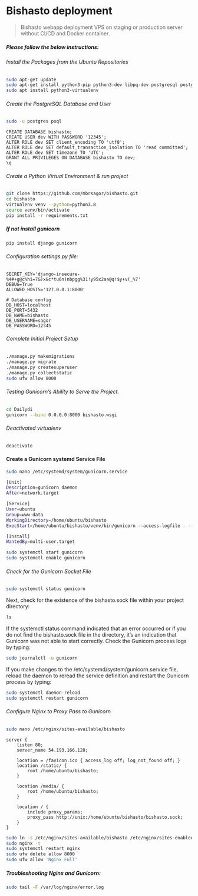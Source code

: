 # Bishasto deployment

> Bishasto webapp deployment VPS on staging or production server without CI/CD and Docker container.

##### Please follow the below instructions:

###### Install the Packages from the Ubuntu Repositories
```bash
sudo apt-get update
sudo apt-get install python3-pip python3-dev libpq-dev postgresql postgresql-contrib nginx
sudo apt install python3-virtualenv
```

###### Create the PostgreSQL Database and User
```bash
sudo -u postgres psql
```

```postgresql
CREATE DATABASE bishasto;
CREATE USER dev WITH PASSWORD '12345';
ALTER ROLE dev SET client_encoding TO 'utf8';
ALTER ROLE dev SET default_transaction_isolation TO 'read committed';
ALTER ROLE dev SET timezone TO 'UTC';
GRANT ALL PRIVILEGES ON DATABASE bishasto TO dev;
\q
```

###### Create a Python Virtual Environment & run project
```bash
git clone https://github.com/mbrsagor/bishasto.git
cd bishasto
virtualenv venv --python=python3.8
source venv/bin/activate
pip install -r requirements.txt
```

##### If not install gunicorn
```bash
pip install django gunicorn
```

###### Configuration settings.py file:
```.dotenv
SECRET_KEY='django-insecure-%4#+g@c%hi=7&)x&c*tu6n)nbpgg%31!y95x2aa@q!$y+v(_%7'
DEBUG=True
ALLOWED_HOSTS='127.0.0.1:8000'

# Database config
DB_HOST=localhost
DB_PORT=5432
DB_NAME=bishasto
DB_USERNAME=sagor
DB_PASSWORD=12345
```


###### Complete Initial Project Setup

```bash
./manage.py makemigrations
./manage.py migrate
./manage.py createsuperuser
./manage.py collectstatic
sudo ufw allow 8000
```

###### Testing Gunicorn’s Ability to Serve the Project.
````bash
cd Dailydi
gunicorn --bind 0.0.0.0:8000 bishasto.wsgi
````
###### Deactivated virtualenv
```bash
deactivate
```

#### Create a Gunicorn systemd Service File
````bash
sudo nano /etc/systemd/system/gunicorn.service
````
```bash
[Unit]
Description=gunicorn daemon
After=network.target

[Service]
User=ubuntu
Group=www-data
WorkingDirectory=/home/ubuntu/bishasto
ExecStart=/home/ubuntu/bishasto/venv/bin/gunicorn --access-logfile - --workers 3 --bind unix:/home/ubuntu/bishasto/bishasto.sock DailyDi.wsgi:application

[Install]
WantedBy=multi-user.target
```

```bash
sudo systemctl start gunicorn
sudo systemctl enable gunicorn
```

###### Check for the Gunicorn Socket File
````bash
sudo systemctl status gunicorn
````

Next, check for the existence of the bishasto.sock file within your project directory:
````bash
ls
````

If the systemctl status command indicated that an error occurred or if you do not find the bishasto.sock file in the directory, it’s an indication that Gunicorn was not able to start correctly. Check the Gunicorn process logs by typing:
````bash
sudo journalctl -u gunicorn
````

If you make changes to the /etc/systemd/system/gunicorn.service file, reload the daemon to reread the service definition and restart the Gunicorn process by typing:

````bash
sudo systemctl daemon-reload
sudo systemctl restart gunicorn
````

###### Configure Nginx to Proxy Pass to Gunicorn
```bash
sudo nano /etc/nginx/sites-available/bishasto
```
````nginx configuration
server {
    listen 80;
    server_name 54.193.166.128;

    location = /favicon.ico { access_log off; log_not_found off; }
    location /static/ {
        root /home/ubuntu/bishasto;
    }

    location /media/ {
        root /home/ubuntu/bishasto;
    }

    location / {
        include proxy_params;
        proxy_pass http://unix:/home/ubuntu/bishasto/bishasto.sock;
    }
}
````

```bash
sudo ln -s /etc/nginx/sites-available/bishasto /etc/nginx/sites-enabled
sudo nginx -t
sudo systemctl restart nginx
sudo ufw delete allow 8000
sudo ufw allow 'Nginx Full'
```
##### Troubleshooting Nginx and Gunicorn:
```bash
sudo tail -F /var/log/nginx/error.log
```
